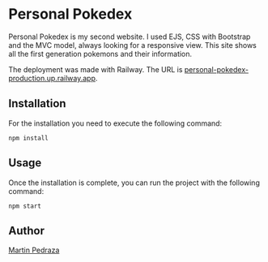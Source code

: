 # Personal Pokedex

Personal Pokedex is my second website. I used EJS, CSS with Bootstrap and the MVC model, always looking for a responsive view. This site shows all the first generation pokemons and their information.

The deployment was made with Railway. The URL is <a href="https://personal-pokedex-production.up.railway.app/">personal-pokedex-production.up.railway.app</a>.

## Installation

For the installation you need to execute the following command:

```
npm install
```

## Usage
Once the installation is complete, you can run the project with the following command:

```
npm start
```

## Author
<a href="https://www.linkedin.com/in/martin-diego-pedraza/">Martin Pedraza</a>
